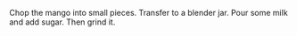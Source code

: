 Chop the mango into small pieces.
Transfer to a blender jar.
Pour some milk and add sugar.
Then grind it.